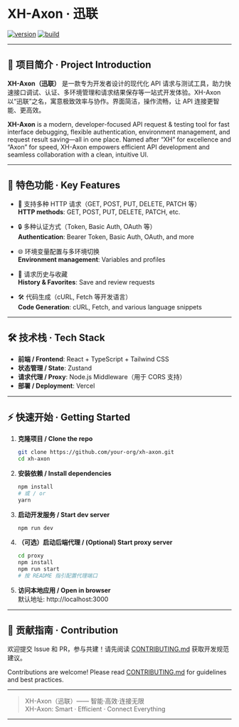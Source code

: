 
# XH-Axon · 迅联

[![version](https://img.shields.io/badge/version-0.1.0-blue)](https://github.com/your-org/xh-axon/releases)
[![build](https://img.shields.io/github/actions/workflow/status/your-org/xh-axon/ci.yml?branch=main)](https://github.com/your-org/xh-axon/actions)

---

## 🧩 项目简介 · Project Introduction

**XH-Axon（迅联）** 是一款专为开发者设计的现代化 API 请求与测试工具，助力快速接口调试、认证、多环境管理和请求结果保存等一站式开发体验。XH-Axon 以“迅联”之名，寓意极致效率与协作。界面简洁，操作流畅，让 API 连接更智能、更高效。

**XH-Axon** is a modern, developer-focused API request & testing tool for fast interface debugging, flexible authentication, environment management, and request result saving—all in one place. Named after “XH” for excellence and “Axon” for speed, XH-Axon empowers efficient API development and seamless collaboration with a clean, intuitive UI.

---

## 🚀 特色功能 · Key Features

- 🚦 支持多种 HTTP 请求（GET, POST, PUT, DELETE, PATCH 等）  
  **HTTP methods**: GET, POST, PUT, DELETE, PATCH, etc.

- 🔒 多种认证方式（Token, Basic Auth, OAuth 等）  
  **Authentication**: Bearer Token, Basic Auth, OAuth, and more

- 🌐 环境变量配置与多环境切换  
  **Environment management**: Variables and profiles

- 📜 请求历史与收藏  
  **History & Favorites**: Save and review requests

- 🛠 代码生成（cURL, Fetch 等开发语言）  
  **Code Generation**: cURL, Fetch, and various language snippets

---

## 🛠 技术栈 · Tech Stack

- **前端 / Frontend**: React + TypeScript + Tailwind CSS  
- **状态管理 / State**: Zustand  
- **请求代理 / Proxy**: Node.js Middleware（用于 CORS 支持）  
- **部署 / Deployment**: Vercel

---

## ⚡ 快速开始 · Getting Started

1. **克隆项目 / Clone the repo**
    ```bash
    git clone https://github.com/your-org/xh-axon.git
    cd xh-axon
    ```

2. **安装依赖 / Install dependencies**
    ```bash
    npm install
    # 或 / or
    yarn
    ```

3. **启动开发服务 / Start dev server**
    ```bash
    npm run dev
    ```

4. **（可选）启动后端代理 / (Optional) Start proxy server**
    ```bash
    cd proxy
    npm install
    npm run start
    # 按 README 指引配置代理端口
    ```

5. **访问本地应用 / Open in browser**  
   默认地址: http://localhost:3000

---

## 🤝 贡献指南 · Contribution

欢迎提交 Issue 和 PR，参与共建！请先阅读 [CONTRIBUTING.md](./CONTRIBUTING.md) 获取开发规范建议。

Contributions are welcome! Please read [CONTRIBUTING.md](./CONTRIBUTING.md) for guidelines and best practices.

---

> XH-Axon（迅联）—— 智能·高效·连接无限  
> XH-Axon: Smart · Efficient · Connect Everything

---

